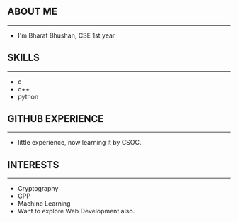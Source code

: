 ## ABOUT ME
------------------------------------
 + I'm Bharat Bhushan, CSE 1st year 

## SKILLS
------------------------------------
 +  c
 +  c++ 
 +  python
 
## GITHUB EXPERIENCE 
------------------------------------
-   little experience, now learning it by CSOC.

## INTERESTS
------------------------------------
-   Cryptography
-   CPP
-   Machine Learning
-   Want to explore Web Development also.
